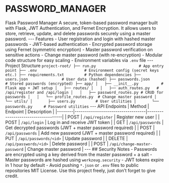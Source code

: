 # PASSWORD_MANAGER
  Flask Password Manager  A secure, token-based password manager built with Flask, JWT Authentication, and Fernet Encryption. It allows users to store, retrieve, update, and delete passwords securely using a master password.  ---   Features  - User registration and login with hashed master passwords - JWT-based authentication - Encrypted password storage using Fernet (symmetric encryption) - Master password verification on sensitive actions - Change master password (with re-encryption) - Modular code structure for easy scaling - Environment variables via `.env` file  --- Project Structure  ``` project-root/ ├── run.py                   # App entry point ├── .env                     # Environment config (secret keys etc.) ├── requirements.txt         # Python dependencies ├── users.json               # User data (hashed) ├── passwords.json           # Stored passwords (encrypted) ├── app/ │   ├── __init__.py          # Flask app + JWT setup │   ├── routes/ │   │   ├── auth_routes.py   # /api/register and /api/login │   │   ├── password_routes.py # CRUD for passwords │   │   └── profile_routes.py  # Change master password │   └── utils/ │       ├── users.py         # User utilities │       └── passwords.py     # Password utilities ```  ---  API Endpoints  | Method | Endpoint                          | Description                        | |--------|-----------------------------------|------------------------------------| | POST   | `/api/register`                   | Register new user                  | | POST   | `/api/login`                      | Log in and receive JWT token       | | GET    | `/api/passwords`                  | Get decrypted passwords (JWT + master password required) | | POST   | `/api/passwords`                  | Add new password (JWT + master password required) | | PUT    | `/api/passwords/<id>`             | Update password                    | | DELETE | `/api/passwords/<id>`             | Delete password                    | | POST   | `/api/change-master-password`     | Change master password             |  ---  ## Security Notes  - Passwords are encrypted using a key derived from the master password + a salt - Master passwords are hashed using `werkzeug.security` - JWT tokens expire in 1 hour by default - Avoid pushing `*.json` or `.env` files to public repositories  MIT License. Use this project freely, just don’t forget to give credit. 
